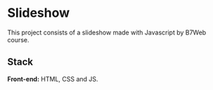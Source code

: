 # Slideshow

This project consists of a slideshow made with Javascript by B7Web course.

## Stack

**Front-end:** HTML, CSS and JS. 

